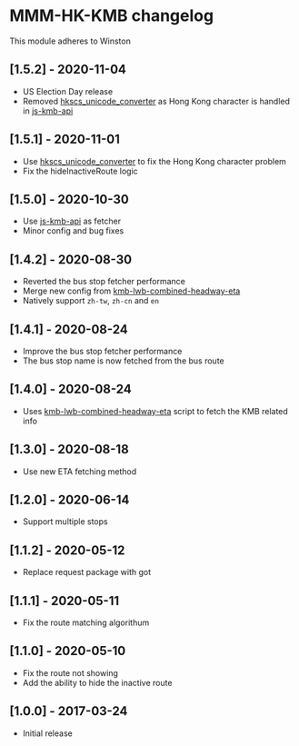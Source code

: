 # MMM-HK-KMB changelog
This module adheres to Winston

## [1.5.2] - 2020-11-04
* US Election Day release
* Removed [hkscs_unicode_converter](https://github.com/chaklim/hkscs_unicode_converter) as Hong Kong character is handled in [js-kmb-api](https://github.com/miklcct/js-kmb-api)

## [1.5.1] - 2020-11-01
* Use [hkscs_unicode_converter](https://github.com/chaklim/hkscs_unicode_converter) to fix the Hong Kong character problem
* Fix the hideInactiveRoute logic

## [1.5.0] - 2020-10-30
* Use [js-kmb-api](https://github.com/miklcct/js-kmb-api) as fetcher
* Minor config and bug fixes

## [1.4.2] - 2020-08-30
* Reverted the bus stop fetcher performance
* Merge new config from [kmb-lwb-combined-headway-eta](https://github.com/miklcct/kmb-lwb-combined-headway-eta)
* Natively support ```zh-tw```, ```zh-cn``` and ```en```

## [1.4.1] - 2020-08-24
* Improve the bus stop fetcher performance
* The bus stop name is now fetched from the bus route

## [1.4.0] - 2020-08-24
* Uses [kmb-lwb-combined-headway-eta](https://github.com/miklcct/kmb-lwb-combined-headway-eta) script to fetch the KMB related info

## [1.3.0] - 2020-08-18
* Use new ETA fetching method

## [1.2.0] - 2020-06-14
* Support multiple stops

## [1.1.2] - 2020-05-12
* Replace request package with got

## [1.1.1] - 2020-05-11
* Fix the route matching algorithum

## [1.1.0] - 2020-05-10
* Fix the route not showing
* Add the ability to hide the inactive route

## [1.0.0] - 2017-03-24 
* Initial release
